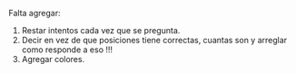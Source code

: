 Falta agregar:
1. Restar intentos cada vez que se pregunta.
2. Decir en vez de que posiciones tiene correctas, cuantas son y arreglar como responde a eso !!!
3. Agregar colores.
